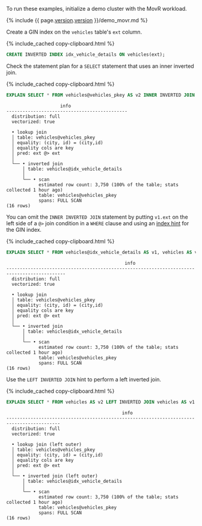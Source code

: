 To run these examples, initialize a demo cluster with the MovR workload.

{% include {{ page.[version](cluster-settings.html#setting-version).[version](cluster-settings.html#setting-version) }}/demo_movr.md %}

Create a GIN index on the `vehicles` table's `ext` column.

{% include_cached copy-clipboard.html %}
~~~ sql
CREATE INVERTED INDEX idx_vehicle_details ON vehicles(ext);
~~~

Check the statement plan for a `SELECT` statement that uses an inner inverted join.

{% include_cached copy-clipboard.html %}
~~~ sql
EXPLAIN SELECT * FROM vehicles@vehicles_pkey AS v2 INNER INVERTED JOIN vehicles@idx_vehicle_details AS v1 ON v1.ext @> v2.ext;
~~~

~~~
                    info
---------------------------------------------
  distribution: full
  vectorized: true

  • lookup join
  │ table: vehicles@vehicles_pkey
  │ equality: (city, id) = (city,id)
  │ equality cols are key
  │ pred: ext @> ext
  │
  └── • inverted join
      │ table: vehicles@idx_vehicle_details
      │
      └── • scan
            estimated row count: 3,750 (100% of the table; stats collected 1 hour ago)
            table: vehicles@vehicles_pkey
            spans: FULL SCAN
(16 rows)
~~~

You can omit the `INNER INVERTED JOIN` statement by putting `v1.ext` on the left side of a `@>` join condition in a `WHERE` clause and using an [index hint](table-expressions.html#force-index-selection) for the GIN index.

{% include_cached copy-clipboard.html %}
~~~ sql
EXPLAIN SELECT * FROM vehicles@idx_vehicle_details AS v1, vehicles AS v2 WHERE v1.ext @> v2.ext;
~~~

~~~
                                            info
--------------------------------------------------------------------------------------------
  distribution: full
  vectorized: true

  • lookup join
  │ table: vehicles@vehicles_pkey
  │ equality: (city, id) = (city,id)
  │ equality cols are key
  │ pred: ext @> ext
  │
  └── • inverted join
      │ table: vehicles@idx_vehicle_details
      │
      └── • scan
            estimated row count: 3,750 (100% of the table; stats collected 1 hour ago)
            table: vehicles@vehicles_pkey
            spans: FULL SCAN
(16 rows)
~~~

Use the `LEFT INVERTED JOIN` hint to perform a left inverted join.

{% include_cached copy-clipboard.html %}
~~~ sql
EXPLAIN SELECT * FROM vehicles AS v2 LEFT INVERTED JOIN vehicles AS v1 ON v1.ext @> v2.ext;
~~~

~~~
                                           info
------------------------------------------------------------------------------------------
  distribution: full
  vectorized: true

  • lookup join (left outer)
  │ table: vehicles@vehicles_pkey
  │ equality: (city, id) = (city,id)
  │ equality cols are key
  │ pred: ext @> ext
  │
  └── • inverted join (left outer)
      │ table: vehicles@idx_vehicle_details
      │
      └── • scan
            estimated row count: 3,750 (100% of the table; stats collected 1 hour ago)
            table: vehicles@vehicles_pkey
            spans: FULL SCAN
(16 rows)
~~~
